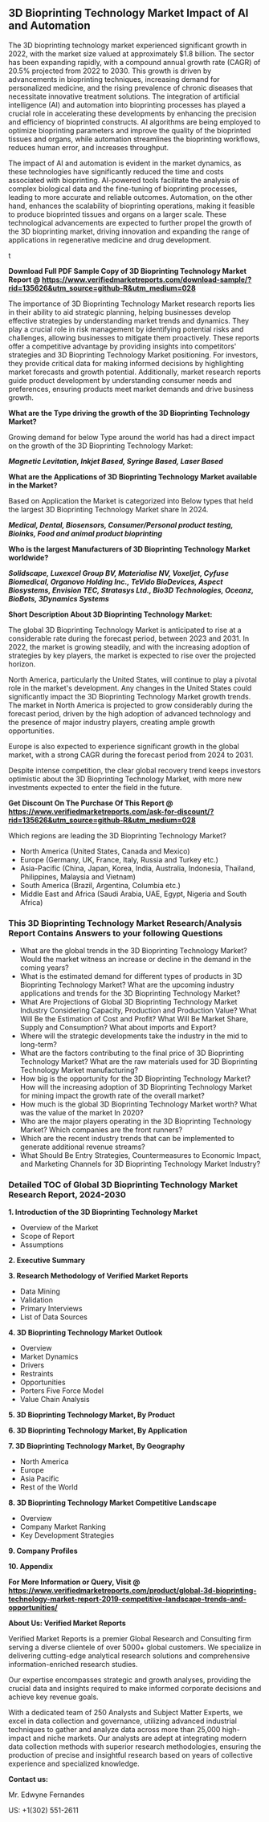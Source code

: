 <h2>3D Bioprinting Technology Market Impact of AI and Automation</h2><p>The 3D bioprinting technology market experienced significant growth in 2022, with the market size valued at approximately $1.8 billion. The sector has been expanding rapidly, with a compound annual growth rate (CAGR) of 20.5% projected from 2022 to 2030. This growth is driven by advancements in bioprinting techniques, increasing demand for personalized medicine, and the rising prevalence of chronic diseases that necessitate innovative treatment solutions. The integration of artificial intelligence (AI) and automation into bioprinting processes has played a crucial role in accelerating these developments by enhancing the precision and efficiency of bioprinted constructs. AI algorithms are being employed to optimize bioprinting parameters and improve the quality of the bioprinted tissues and organs, while automation streamlines the bioprinting workflows, reduces human error, and increases throughput.</p><p>The impact of AI and automation is evident in the market dynamics, as these technologies have significantly reduced the time and costs associated with bioprinting. AI-powered tools facilitate the analysis of complex biological data and the fine-tuning of bioprinting processes, leading to more accurate and reliable outcomes. Automation, on the other hand, enhances the scalability of bioprinting operations, making it feasible to produce bioprinted tissues and organs on a larger scale. These technological advancements are expected to further propel the growth of the 3D bioprinting market, driving innovation and expanding the range of applications in regenerative medicine and drug development.</p>t</p><p id="" class=""><strong>Download Full PDF Sample Copy of 3D Bioprinting Technology Market Report @ <a href="https://www.verifiedmarketreports.com/download-sample/?rid=135626&utm_source=github-R&utm_medium=028" target="_blank">https://www.verifiedmarketreports.com/download-sample/?rid=135626&utm_source=github-R&utm_medium=028</a></strong></p><p>The importance of&nbsp;3D Bioprinting Technology Market research reports lies in their ability to aid strategic planning, helping businesses develop effective strategies by understanding market trends and dynamics. They play a crucial role in risk management by identifying potential risks and challenges, allowing businesses to mitigate them proactively. These reports offer a competitive advantage by providing insights into competitors' strategies and 3D Bioprinting Technology Market positioning. For investors, they provide critical data for making informed decisions by highlighting market forecasts and growth potential. Additionally, market research reports guide product development by understanding consumer needs and preferences, ensuring products meet market demands and drive business growth.</p><p><strong>What are the&nbsp;Type driving the growth of the 3D Bioprinting Technology Market?</strong></p><p id="" class="">Growing demand for below Type around the world has had a direct impact on the growth of the 3D Bioprinting Technology Market:</p><em><strong>Magnetic Levitation, Inkjet Based, Syringe Based, Laser Based</strong></em></p><strong>What are the&nbsp;Applications&nbsp;of 3D Bioprinting Technology Market available in the Market?</strong></p><p id="" class="">Based on Application the Market is categorized into Below types that held the largest 3D Bioprinting Technology Market share In 2024.</p><em><strong>Medical, Dental, Biosensors, Consumer/Personal product testing, Bioinks, Food and animal product bioprinting</strong></em></p><strong>Who is the largest Manufacturers of 3D Bioprinting Technology Market worldwide?</strong></p><p><em><strong>Solidscape, Luxexcel Group BV, Materialise NV, Voxeljet, Cyfuse Biomedical, Organovo Holding Inc., TeVido BioDevices, Aspect Biosystems, Envision TEC, Stratasys Ltd., Bio3D Technologies, Oceanz, BioBots, 3Dynamics Systems</strong></em></p><p id="" class=""><strong>Short Description About 3D Bioprinting Technology Market:</strong></p><p>The global 3D Bioprinting Technology Market is anticipated to rise at a considerable rate during the forecast period, between 2023 and 2031. In 2022, the market is growing steadily, and with the increasing adoption of strategies by key players, the market is expected to rise over the projected horizon.</p><p>North America, particularly the United States, will continue to play a pivotal role in the market's development. Any changes in the United States could significantly impact the 3D Bioprinting Technology Market growth trends. The market in North America is projected to grow considerably during the forecast period, driven by the high adoption of advanced technology and the presence of major industry players, creating ample growth opportunities.</p><p>Europe is also expected to experience significant growth in the global market, with a strong CAGR during the forecast period from 2024 to 2031.</p><p>Despite intense competition, the clear global recovery trend keeps investors optimistic about the 3D Bioprinting Technology Market, with more new investments expected to enter the field in the future.</p><p id="" class=""><strong>Get Discount On The Purchase Of This Report @ <a href="https://www.verifiedmarketreports.com/ask-for-discount/?rid=135626&utm_source=github-R&utm_medium=028" target="_blank">https://www.verifiedmarketreports.com/ask-for-discount/?rid=135626&utm_source=github-R&utm_medium=028</a></strong></p>Which regions are leading the 3D Bioprinting Technology Market?</p><ul><li>North America (United States, Canada and Mexico)</li><li>Europe (Germany, UK, France, Italy, Russia and Turkey etc.)</li><li>Asia-Pacific (China, Japan, Korea, India, Australia, Indonesia, Thailand, Philippines, Malaysia and Vietnam)</li><li>South America (Brazil, Argentina, Columbia etc.)</li><li>Middle East and Africa (Saudi Arabia, UAE, Egypt, Nigeria and South Africa)</li></ul><h3 id="" class="">This 3D Bioprinting Technology Market Research/Analysis Report Contains Answers to your following Questions</h3><ul><li>What are the global trends in the 3D Bioprinting Technology Market? Would the market witness an increase or decline in the demand in the coming years?</li><li>What is the estimated demand for different types of products in 3D Bioprinting Technology Market? What are the upcoming industry applications and trends for the 3D Bioprinting Technology Market?</li><li>What Are Projections of Global 3D Bioprinting Technology Market Industry Considering Capacity, Production and Production Value? What Will Be the Estimation of Cost and Profit? What Will Be Market Share, Supply and Consumption? What about imports and Export?</li><li>Where will the strategic developments take the industry in the mid to long-term?</li><li>What are the factors contributing to the final price of 3D Bioprinting Technology Market? What are the raw materials used for 3D Bioprinting Technology Market manufacturing?</li><li>How big is the opportunity for the 3D Bioprinting Technology Market? How will the increasing adoption of 3D Bioprinting Technology Market for mining impact the growth rate of the overall market?</li><li>How much is the global 3D Bioprinting Technology Market worth? What was the value of the market In 2020?</li><li>Who are the major players operating in the 3D Bioprinting Technology Market? Which companies are the front runners?</li><li>Which are the recent industry trends that can be implemented to generate additional revenue streams?</li><li>What Should Be Entry Strategies, Countermeasures to Economic Impact, and Marketing Channels for 3D Bioprinting Technology Market Industry?</li></ul><h3 id="" class="">Detailed TOC of Global 3D Bioprinting Technology Market Research Report, 2024-2030</h3><p id="" class=""><strong>1. Introduction of the 3D Bioprinting Technology Market</strong></p><ul><li>Overview of the Market</li><li>Scope of Report</li><li>Assumptions</li></ul><p id="" class=""><strong>2. Executive Summary</strong></p><p id="" class=""><strong>3. Research Methodology of Verified Market Reports</strong></p><ul><li>Data Mining</li><li>Validation</li><li>Primary Interviews</li><li>List of Data Sources</li></ul><p id="" class=""><strong>4. 3D Bioprinting Technology Market Outlook</strong></p><ul><li>Overview</li><li>Market Dynamics</li><li>Drivers</li><li>Restraints</li><li>Opportunities</li><li>Porters Five Force Model</li><li>Value Chain Analysis</li></ul><p id="" class=""><strong>5. 3D Bioprinting Technology Market, By Product</strong></p><p id="" class=""><strong>6. 3D Bioprinting Technology Market, By Application</strong></p><p id="" class=""><strong>7. 3D Bioprinting Technology Market, By Geography</strong></p><ul><li>North America</li><li>Europe</li><li>Asia Pacific</li><li>Rest of the World</li></ul><p id="" class=""><strong>8. 3D Bioprinting Technology Market Competitive Landscape</strong></p><ul><li>Overview</li><li>Company Market Ranking</li><li>Key Development Strategies</li></ul><p id="" class=""><strong>9. Company Profiles</strong></p><p id="" class=""><strong>10. Appendix</strong></p><p id="" class=""><strong>For More Information or Query, Visit @ <a href="https://www.verifiedmarketreports.com/product/global-3d-bioprinting-technology-market-report-2019-competitive-landscape-trends-and-opportunities/" target="_blank">https://www.verifiedmarketreports.com/product/global-3d-bioprinting-technology-market-report-2019-competitive-landscape-trends-and-opportunities/</a></strong></p><p id="" class=""><strong>About Us: Verified Market Reports</strong></p><p id="" class="">Verified Market Reports is a premier Global Research and Consulting firm serving a diverse clientele of over 5000+ global customers. We specialize in delivering cutting-edge analytical research solutions and comprehensive information-enriched research studies.</p><p id="" class="">Our expertise encompasses strategic and growth analyses, providing the crucial data and insights required to make informed corporate decisions and achieve key revenue goals.</p><p id="" class="">With a dedicated team of 250 Analysts and Subject Matter Experts, we excel in data collection and governance, utilizing advanced industrial techniques to gather and analyze data across more than 25,000 high-impact and niche markets. Our analysts are adept at integrating modern data collection methods with superior research methodologies, ensuring the production of precise and insightful research based on years of collective experience and specialized knowledge.</p><p id="" class=""><strong>Contact us:</strong></p><p id="" class="">Mr. Edwyne Fernandes</p><p id="" class="">US: +1(302) 551-2611</p>
